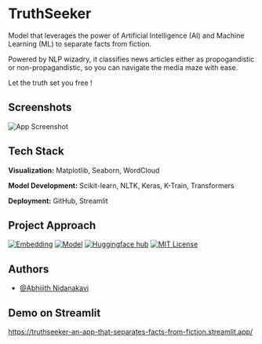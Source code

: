 
# TruthSeeker

Model that leverages the power of Artificial Intelligence (AI) and Machine Learning (ML) to separate facts from fiction.

Powered by NLP wizadry, it classifies news articles either as propogandistic or non-propagandistic, so you can navigate the media maze with ease. 

Let the truth set you free !




## Screenshots

![App Screenshot](https://via.placeholder.com/468x300?text=App+Screenshot+Here)


## Tech Stack

**Visualization:** Matplotlib, Seaborn, WordCloud 

**Model Development:** Scikit-learn, NLTK, Keras, K-Train, Transformers

**Deployment:** GitHub, Streamlit


## Project Approach

[![Embedding](https://img.shields.io/badge/Embeddings-Word2Vec_LDA_BerTopic-orange.svg)](https://scikit-learn.org/stable/tutorial/text_analytics/working_with_text_data.html)
[![Model](https://img.shields.io/badge/TransformerModel-BERT-white.svg)](https://huggingface.co/docs/transformers/model_doc/bert)
[![Huggingface hub](https://img.shields.io/badge/Host-huggingface_hub-blue.svg)](https://huggingface.co/)
[![MIT License](https://img.shields.io/badge/License-MIT-green.svg)](https://choosealicense.com/licenses/mit/)
## Authors

- [@Abhijith Nidanakavi](https://github.com/AbhijithNidanakavi)


## Demo on Streamlit

https://truthseeker-an-app-that-separates-facts-from-fiction.streamlit.app/ 

